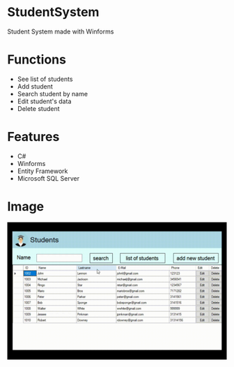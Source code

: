 # StudentSystem
Student System made with Winforms

# Functions
- See list of students
- Add student
- Search student by name
- Edit student's data
- Delete student

# Features
- C#
- Winforms
- Entity Framework
- Microsoft SQL Server

# Image

<img src="/screenshots/student-system.gif" />
